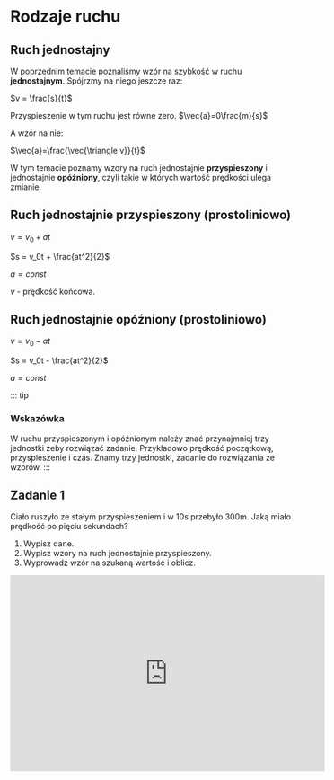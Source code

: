 # Rodzaje ruchu

## Ruch jednostajny

W poprzednim temacie poznaliśmy wzór na szybkość w ruchu **jednostajnym**. Spójrzmy na niego jeszcze raz:

$v = \frac{s}{t}$

Przyspieszenie w tym ruchu jest równe zero. $\vec{a}=0\frac{m}{s}$

A wzór na nie:

$\vec{a}=\frac{\vec{\triangle v}}{t}$

W tym temacie poznamy wzory na ruch jednostajnie **przyspieszony** i jednostajnie **opóźniony**, czyli takie w których wartość prędkości ulega zmianie.

## Ruch jednostajnie przyspieszony (prostoliniowo)

$v=v_0 + at$

$s = v_0t + \frac{at^2}{2}$

$a=const$

$v$ - prędkość końcowa.

## Ruch jednostajnie opóźniony (prostoliniowo)

$v=v_0 - at$

$s = v_0t - \frac{at^2}{2}$

$a=const$

::: tip

### Wskazówka

W ruchu przyspieszonym i opóźnionym należy znać przynajmniej trzy jednostki żeby rozwiązać zadanie. Przykładowo prędkość początkową, przyspieszenie i czas. Znamy trzy jednostki, zadanie do rozwiązania ze wzorów.
:::

## Zadanie 1

Ciało ruszyło ze stałym przyspieszeniem i w 10s przebyło 300m. Jaką miało prędkość po pięciu sekundach?

1. Wypisz dane.
2. Wypisz wzory na ruch jednostajnie przyspieszony.
3. Wyprowadź wzór na szukaną wartość i oblicz.

<div class="videoWrapper">
    <!-- Copy & Pasted from YouTube -->
    <iframe width="560" height="349" src="https://www.youtube-nocookie.com/embed/t-0tc7EXtXk" frameborder="0" allow="accelerometer; autoplay; encrypted-media; gyroscope; picture-in-picture" allowfullscreen></iframe>
</div>
